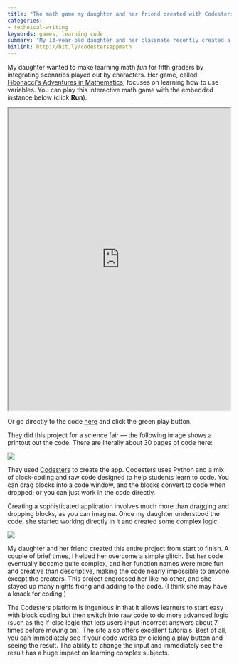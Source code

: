 ```yaml
---
title: "The math game my daughter and her friend created with Codesters"
categories:
- technical-writing
keywords: games, learning code
summary: "My 13-year-old daughter and her classmate recently created a math game designed for fifth grade students learning variables. They used Codesters, which is a website that uses Python to let kids code directly in the browser in an easy-to-learn way."
bitlink: http://bit.ly/codestersappmath
---
```


My daughter wanted to make learning math *fun* for fifth graders by integrating scenarios played out by characters. Her game, called [Fibonacci's Adventures in Mathematics](https://www.codesters.com/preview/efa3d3e874aa4416b5dae374e9767a2a/), focuses on learning how to use variables. You can play this interactive math game with the embedded instance below (click **Run**).

<iframe src="https://www.codesters.com/embed/v1/preview/efa3d3e874aa4416b5dae374e9767a2a/" height="680" width="500"></iframe>

Or go directly to the code [here](https://www.codesters.com/preview/efa3d3e874aa4416b5dae374e9767a2a/) and click the green play button.

They did this project for a science fair &mdash; the following image shows a printout out the code. There are literally about 30 pages of code here:

<img src="https://idratherbewritingmedia.com/images/codeoodlesofit.png"/>

They used [Codesters](https://www.codesters.com/) to create the app. Codesters uses Python and a mix of block-coding and raw code designed to help students learn to code. You can drag blocks into a code window, and the blocks convert to code when dropped; or you can just work in the code directly.

Creating a sophisticated application involves much more than dragging and dropping blocks, as you can imagine. Once my daughter understood the code, she started working directly in it and created some complex logic.

<a href="https://www.codesters.com/"><img src="https://idratherbewritingmedia.com/images/codestsersscreen.png"/></a>

My daughter and her friend created this entire project from start to finish. A couple of brief times, I helped her overcome a simple glitch. But her code eventually became quite complex, and her function names were more fun and creative than descriptive, making the code nearly impossible to anyone except the creators. This project engrossed her like no other, and she stayed up many nights fixing and adding to the code. (I think she may have a knack for coding.)

The Codesters platform is ingenious in that it allows learners to start easy with block coding but then switch into raw code to do more advanced logic (such as the if-else logic that lets users input incorrect answers about 7 times before moving on). The site also offers excellent tutorials. Best of all, you can immediately see if your code works by clicking a play button and seeing the result. The ability to change the input and immediately see the result has a huge impact on learning complex subjects.
